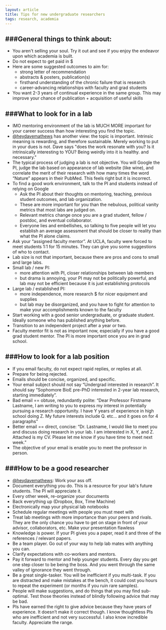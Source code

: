 ```yaml
---
layout: article
title: Tips for new undergraduate researchers
tags: research, academia
---
```


###General things to think about:
---
* You aren't selling your soul. Try it out and see if you enjoy the endeavor upon which academia is built.
* Do not expect to get paid in $
* Here are some suggested outcomes to aim for:
	* strong letter of recommendation
	* abstracts & posters, publication(s)
	* firsthand understanding of the chronic failure that is research
	* career-advancing relationships with faculty and grad students
* You want 2-3 years of continual experience in the same group. This may improve your chance of publication + acquisition of useful skills

###What to look for in a lab
---
* IMO mentoring environment of the lab is MUCH MORE important for your career success than how interesting you find the topic.
* [@heydavemathews](https://twitter.com/heydavemathews) has another view: the topic is important. Intrinsic meaning is rewarding, and therefore sustainable. Merely working to put in your dues is not. Dave says "does the work resonate with you? Is it intrinsically interesting to YOU? Being weirdly into it is healthy. and necessary."
* The typical process of judging a lab is not objective. You will Google the PI, judge the lab based on appearance of lab website (like wine), and correlate the merit of their research with how many times the word “Nature” appears in their PubMed. This feels right but it is incorrect.
* To find a good work environment, talk to the PI and students instead of relying on Google
	* Ask the PI about their thoughts on mentoring, teaching, previous student outcomes, and lab organization.
	* These are more important for you than the nebulous, political vanity metrics that most labs are judged on.
	* Relevant metrics change once you are a grad student, fellow / postdoc, and eventual collaborator.
	* Everyone lies and embellishes, so talking to five people will let you establish an average assessment that should be closer to reality than what the PI alone claims.
* Ask your “assigned faculty mentor”. At UCLA, faculty were forced to meet students 1:1 for 15 minutes. They can give you some suggestions of who to contact.
* Lab size is not that important, because there are pros and cons to small and large labs.
* Small lab / new PI:
	* more attention with PI, closer relationships between lab members
	* but drama is annoying, your PI may not be politically powerful, and lab may not be efficient because it is just establishing protocols
* Large lab / established PI:
	* more independence, more research $ for nicer equipment and supplies
	* but lab may be disorganized, and you have to fight for attention to make your accomplishments known to the faculty
* Start working with a good senior undergraduate, or graduate student. Ideally someone who has published anything before.
* Transition to an independent project after a year or two.
* Faculty mentor fit is not as important now, especially if you have a good grad student mentor. The PI is more important once you are in grad school.

###How to look for a lab position
---

* If you email faculty, do not expect rapid replies, or replies at all.
* Prepare for being rejected.
* Emails should be concise, organized, and specific.
* Your email subject should not say “Undergrad interested in research”. It should say “Sophomore BioE pre-PhD interested in 2-year lab research, starting immediately”.
* Bad email == obtuse, redundantly polite: “Dear Professor Firstname Lastname, I am writing to you to express my interest in potentially pursuing a research opportunity. I have Y years of experience in high school doing Z. My future interests include Q. etc… and it goes on for 4 paragraphs”
* Better email == direct, concise: “Dr. Lastname, I would like to meet you and discuss doing research in your lab. I am interested in X, Y, and Z. Attached is my CV. Please let me know if you have time to meet next week.”
* The objective of your email is enable you to meet the professor in person.

###How to be a good researcher
---
* [@heydavemathews](https://twitter.com/heydavemathews): Work your ass off.
* Document everything you do. This is a resource for your lab's future students. The PI will appreciate it.
* Every other week, re-organize your documents
* Back everything up (Dropbox, Box, Time Machine)
* Electronically map your physical lab notebooks
* Schedule regular meetings with people you must meet with
* Treat lab meetings with more importance than your peers and rivals. They are the only chance you have to get on stage in front of your advisor, collaborators, etc. Make your presentation flawless
* Knowledge is power. If your PI gives you a paper, read it and three of the references / relevant papers.
* Be a team player. Go out of your way to help lab mates with anything you can.
* Clarify expectations with co-workers and mentors.
* Pay it forward to mentor and help younger students. Every day you get one step closer to be being the boss. And you went through the same valley of ignorance they went through.
* Be a great single-tasker. You will be inefficient if you multi-task. If you are distracted and make mistakes at the bench, it could cost you hours to repeat the experiment (or months if you ruin rare samples).
* People will make suggestions, and do things that you may find sub-optimal. Test those theories instead of blindly following advice that may be bad.
* PIs have earned the right to give advice because they have years of experience. It doesn’t make it correct though. I know thoughtless PIs who are inefficient and not very successful. I also know incredible faculty. Appreciate the range.
